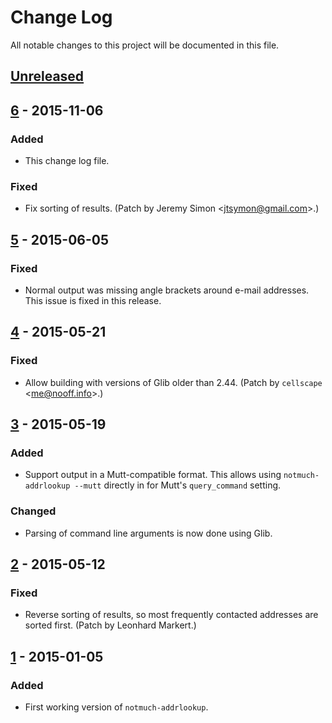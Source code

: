 # Change Log
All notable changes to this project will be documented in this file.

## [Unreleased]

## [6] - 2015-11-06
### Added
- This change log file.

### Fixed
- Fix sorting of results. (Patch by Jeremy Simon
  <[jtsymon@gmail.com](jtsymon@gmail.com)>.)

## [5] - 2015-06-05
### Fixed
- Normal output was missing angle brackets around e-mail addresses. This issue
  is fixed in this release.

## [4] - 2015-05-21
### Fixed
- Allow building with versions of Glib older than 2.44. (Patch by `cellscape`
  <[me@nooff.info](me@nooff.info)>.)

## [3] - 2015-05-19
### Added
- Support output in a Mutt-compatible format. This allows using
  `notmuch-addrlookup --mutt` directly in for Mutt's `query_command`
  setting.

### Changed
- Parsing of command line arguments is now done using Glib.

## [2] - 2015-05-12
### Fixed
- Reverse sorting of results, so most frequently contacted addresses are
  sorted first. (Patch by Leonhard Markert.)

## [1] - 2015-01-05
### Added
- First working version of `notmuch-addrlookup`.

[Unreleased]: https://github.com/aperezdc/notmuch-addrlookup-c/compare/v6...HEAD
[6]: https://github.com/aperezdc/notmuch-addrlookup-c/compare/v5...v6
[5]: https://github.com/aperezdc/notmuch-addrlookup-c/compare/v4...v5
[4]: https://github.com/aperezdc/notmuch-addrlookup-c/compare/v3...v4
[3]: https://github.com/aperezdc/notmuch-addrlookup-c/compare/v2...v3
[2]: https://github.com/aperezdc/notmuch-addrlookup-c/compare/v1...v2
[1]: https://github.com/aperezdc/notmuch-addrlookup-c/compare/a9364d4...v1
